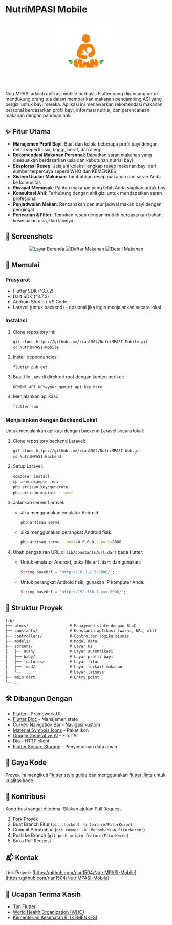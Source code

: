# NutriMPASI Mobile

<p align="center">
  <img src="assets/images/logo/nutrimpasi.png" alt="NutriMPASI Logo" width="200"/>
</p>

NutriMPASI adalah aplikasi mobile berbasis Flutter yang dirancang untuk mendukung orang tua dalam memberikan makanan pendamping ASI yang bergizi untuk bayi mereka. Aplikasi ini menawarkan rekomendasi makanan personal berdasarkan profil bayi, informasi nutrisi, dan perencanaan makanan dengan panduan ahli.

## ✨ Fitur Utama

- **Manajemen Profil Bayi**: Buat dan kelola beberapa profil bayi dengan detail seperti usia, tinggi, berat, dan alergi
- **Rekomendasi Makanan Personal**: Dapatkan saran makanan yang disesuaikan berdasarkan usia dan kebutuhan nutrisi bayi
- **Eksplorasi Resep**: Jelajahi koleksi lengkap resep makanan bayi dari sumber terpercaya seperti WHO dan KEMENKES
- **Sistem Usulan Makanan**: Tambahkan resep makanan dan saran Anda ke komunitas
- **Riwayat Memasak**: Pantau makanan yang telah Anda siapkan untuk bayi
- **Konsultasi Ahli**: Terhubung dengan ahli gizi untuk mendapatkan saran profesional
- **Penjadwalan Makan**: Rencanakan dan atur jadwal makan bayi dengan pengingat
- **Pencarian & Filter**: Temukan resep dengan mudah berdasarkan bahan, kesesuaian usia, dan lainnya

## 📱 Screenshots

<p align="center">
  <!-- Tambahkan screenshot aplikasi di sini -->
  <img src="https://i.imgur.com/zgrPcum.png" width="200" alt="Layar Beranda"/>
  <img src="https://i.imgur.com/KETmwX1.png" width="200" alt="Daftar Makanan"/>
  <img src="https://i.imgur.com/y9tGNI9.png" width="200" alt="Detail Makanan"/>
</p>

## 🚀 Memulai

### Prasyarat

- Flutter SDK (^3.7.2)
- Dart SDK (^3.7.2)
- Android Studio / VS Code
- Laravel (untuk backend) - opsional jika ingin menjalankan secara lokal

### Instalasi

1. Clone repository ini:

   ```bash
   git clone https://github.com/rian1504/NutriMPASI-Mobile.git
   cd NutriMPASI-Mobile
   ```

2. Install dependencies:

   ```bash
   flutter pub get
   ```

3. Buat file `.env` di direktori root dengan konten berikut:

   ```
   GEMINI_API_KEY=your_gemini_api_key_here
   ```

4. Menjalankan aplikasi:
   ```bash
   flutter run
   ```

### Menjalankan dengan Backend Lokal

Untuk menjalankan aplikasi dengan backend Laravel secara lokal:

1. Clone repository backend Laravel:

   ```bash
   git clone https://github.com/rian1504/NutriMPASI-Web.git
   cd NutriMPASI-Backend
   ```

2. Setup Laravel:

   ```bash
   composer install
   cp .env.example .env
   php artisan key:generate
   php artisan migrate --seed
   ```

3. Jalankan server Laravel:

   - Jika menggunakan emulator Android:
     ```bash
     php artisan serve
     ```
   - Jika menggunakan perangkat Android fisik:
     ```bash
     php artisan serve --host=0.0.0.0 --port=8000
     ```

4. Ubah pengaturan URL di `lib/constants/url.dart` pada flutter:
   - Untuk emulator Android, buka file `url.dart` dan gunakan:
     ```dart
     String baseUrl = 'http://10.0.2.2:8000/';
     ```
   - Untuk perangkat Android fisik, gunakan IP komputer Anda:
     ```dart
     String baseUrl = 'http://192.168.1.xxx:8000/';
     ```

## 🔧 Struktur Proyek

```
lib/
├── blocs/                  # Manajemen state dengan BLoC
├── constants/              # Konstanta aplikasi (warna, URL, dll)
├── controllers/            # Controller logika bisnis
├── models/                 # Model data
├── screens/                # Layar UI
│   ├── auth/               # Layar autentikasi
│   ├── baby/               # Layar profil bayi
│   ├── features/           # Layar fitur
│   ├── food/               # Layar terkait makanan
│   └── ...                 # Layar lainnya
├── main.dart               # Entry point
└── ...
```

## 🛠️ Dibangun Dengan

- [Flutter](https://flutter.dev/) - Framework UI
- [Flutter Bloc](https://pub.dev/packages/flutter_bloc) - Manajemen state
- [Curved Navigation Bar](https://pub.dev/packages/curved_navigation_bar) - Navigasi kustom
- [Material Symbols Icons](https://pub.dev/packages/material_symbols_icons) - Paket ikon
- [Google Generative AI](https://pub.dev/packages/google_generative_ai) - Fitur AI
- [Dio](https://pub.dev/packages/dio) - HTTP client
- [Flutter Secure Storage](https://pub.dev/packages/flutter_secure_storage) - Penyimpanan data aman

## 💎 Gaya Kode

Proyek ini mengikuti [Flutter style guide](https://github.com/flutter/flutter/wiki/Style-guide-for-Flutter-repo) dan menggunakan [flutter_lints](https://pub.dev/packages/flutter_lints) untuk kualitas kode.

## 🤝 Kontribusi

Kontribusi sangat diterima! Silakan ajukan Pull Request.

1. Fork Proyek
2. Buat Branch Fitur (`git checkout -b feature/FiturKeren`)
3. Commit Perubahan (`git commit -m 'Menambahkan FiturKeren'`)
4. Push ke Branch (`git push origin feature/FiturKeren`)
5. Buka Pull Request

## 📬 Kontak

Link Proyek: [https://github.com/rian1504/NutriMPASI-Mobile](https://github.com/rian1504/NutriMPASI-Mobile)

## 🙏 Ucapan Terima Kasih

- [Tim Flutter](https://flutter.dev/)
- [World Health Organization (WHO)](https://www.who.int/)
- [Kementerian Kesehatan RI (KEMENKES)](https://www.kemkes.go.id/)
